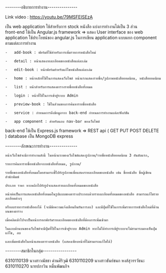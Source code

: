 --------อธิบายการทำงาน---------------

Link video : https://youtu.be/79MSFEISEzA

เป็น web application ใช้สำหรับการ stock หนังสือ 
แบ่งการทำงานได้เป็น 3 ส่วน  
front-end ใช้เป็น Angular.js framework => แสดง User interface ของ web application ใช้ประโยชน์ของ angular.js ในการเขียน application แบบแยก component ตามแต่ละการทำงาน

    -   add-book : ฟอร์มที่ใช้สำหรับการเพิ่มรายการหนังสือใหม่
    
    -   detail : หน้าแสดงายละเอียดของหนังสือแต่ละเล่ม
    
    -   edit-book : หน้าฟอร์มสำหรับแก้ไขหนังสือแต่ละเล่ม
    
    -   home : หน้าหลักที่ใช้ในการแสดงเว็บไซต์ หน้าแรกแสดงรายชื่อ/รูปภาพหนังสือยอดนิยม, หนังสือยอดนิยม
    
    -   list : หน้าสำหรับการแสดงตารางรายชื่อหนังสือทั้งหมด
    
    -   login : หน้าที่ใช้ในการเข้าสู่ระบบ Admin
    
    -   preview-book : ใช้ในส่วนของการค้นหารายชื่อหนังสือ
    
    -   service : กำหนดการดึงข้อมูลจาก back-end กำหนดการทำงานแต่ละฟังก์ชัน
    
    -   app component : สำหรับแถบ nav-bar ของเว็บไซต์
    
back-end ใช้เป็น Express.js framework =>  REST api ( GET PUT POST DELETE )
database เป็น MongoDB express

--------ลักษณะการทำงาน--------------

    หน้าเว็บไซต์จะมีการทำงานดังนี้ ในหน้าแรกของเว็บไซต์แสดงรูปภาพ/รายชื่อหนังสือยอดนิยม 3 อันดับแรก, 
    
    รายการค้นหารายชื่อหนังสือจากหนังสือทั้งหมด, รูปภาพ/
    
    รายชื่อของหนังสือทั้งหมดโดยสามารถชี้ไปยังรูปภาพเพื่อแสดงรายละเอียดของหนังสือ เช่น ชื่อหนังสือ ชื่อผู้เขียน สำนักพิมพ์ 
    
    ประเภท ราคา หากคลิกไปยังรูปจะแสดงรายละเอียดทั้งหมดของหนังสือ 
    
    หน้าต่อเป็นการแสดงหนังสือทั้งหมดในรูปแบบของตารางประกอบด้วยรายละเอียดทั้งหมดของหนังสือ สามารถแก้ไขรายละเอียดต่างๆ 
    
    หรือลบรายการหนังสืออกได้ (จะมีข้อความแจ้งเตือนยืนยันการลบ) และมีปุ่มที่ใช้ในการเพิ่มรายการหนังสือใหม่ที่ด้านบนของตาราง 
    
    เมื่อคลิดเข้าไปจะเป็นหน้ากรอกฟอร์มรายละเอียดของหนังสือที่ต้องการเพิ่มเข้ามา 
    
    ในแถบด้านบนของเว็บไซต์จะมีปุ่มที่ใช้ในการเข้าสู่ระบบ Admin หากไม่ได้ทำการเข้สู่ระบบจะไม่สามารถมองเห็นปุ่มแก้ไข, ลบ 
    
    และเพิ่มหนังสือในหน้าแสดงตารางหนังสือ (แสดงเพียงหน้าที่ไม่สามารถแก้ไขได้) 

--------สมาชิกในกลุ่ม-----------------

6310110139 นางสาวณัชชา ด่านศิริวุฒิ
6310110209 นางสาวธันย์ชนก หงส์สุวรรวัธนะ
6310110270 นายปภาวิน หมื่นพัฒนกิจ